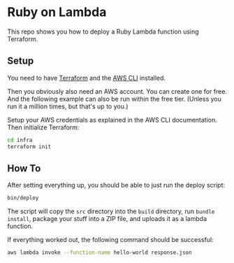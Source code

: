 # Ruby on Lambda

This repo shows you how to deploy a Ruby Lambda function using Terraform.

## Setup

You need to have [Terraform](https://developer.hashicorp.com/terraform/tutorials/aws-get-started/install-cli) and the [AWS CLI](https://docs.aws.amazon.com/cli/latest/userguide/getting-started-install.html) installed.

Then you obviously also need an AWS account. You can create one for free. And the following example
can also be run within the free tier. (Unless you run it a million times, but that's up to you.)

Setup your AWS credentials as explained in the AWS CLI documentation.
Then initialize Terraform:

```sh
cd infra
terraform init
```

## How To

After setting everything up, you should be able to just run the deploy script:

```sh
bin/deploy
```

The script will copy the `src` directory into the `build` directory, run `bundle install`, package
your stuff into a ZIP file, and uploads it as a lambda function.

If everything worked out, the following command should be successful:

```sh
aws lambda invoke --function-name hello-world response.json
```
